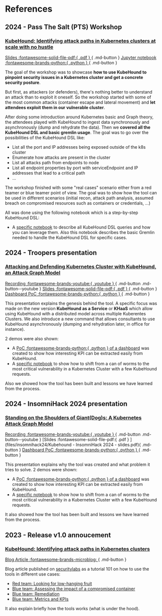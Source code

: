 # References

## 2024 - Pass The Salt (PTS) Workshop

### [KubeHound: Identifying attack paths in Kubernetes clusters at scale with no hustle](https://cfp.pass-the-salt.org/pts2024/talk/WA99YZ/)

[Slides :fontawesome-solid-file-pdf:{ .pdf } ](files/PassTheSalt24/Kubehound-Workshop-PassTheSalt_2024.pdf){ .md-button } [Jupyter notebook :fontawesome-brands-python:{ .python } ](https://github.com/DataDog/KubeHound/tree/main/deployments/kubehound/notebook/KubehoundDSL_101.ipynb){ .md-button }

The goal of the workshop was to showcase **how to use KubeHound to pinpoint security issues in a Kubernetes cluster and get a concrete security posture**.

But first, as attackers (or defenders), there's nothing better to understand an attack than to exploit it oneself. So the workshop started with some of the most common attacks (container escape and lateral movement) and **let attendees exploit them in our vulnerable cluster**.

After doing some introduction around Kubernetes basic and Graph theory, the attendees played with KubeHound to ingest data synchronously and asynchronously (dump and rehydrate the data). Then we **covered all the KubeHound DSL and basic gremlin usage**. The goal was to go over the possibilities of the KubeHound DSL like:

- List all the port and IP addresses being exposed outside of the k8s cluster
- Enumerate how attacks are present in the cluster
- List all attacks path from endpoints to node
- List all endpoint properties by port with serviceEndpoint and IP addresses that lead to a critical path
- ...

The workshop finished with some "real cases" scenario either from a red teamer or blue teamer point of view. The goal was to show how the tool can be used in different scenarios (initial recon, attack path analysis, assumed breach on compromised resources such as containers or credentials, ...)

All was done using the following notebook which is a step-by-step KubeHound DSL:

- A [specific notebook](https://github.com/DataDog/KubeHound/tree/main/deployments/kubehound/notebook/KubeHoundDSL_101.ipynb) to describe all KubeHound DSL queries and how you can leverage them. Also this notebook describes the basic Gremlin needed to handle the KubeHound DSL for specific cases.

## 2024 - Troopers presentation

### [Attacking and Defending Kubernetes Cluster with KubeHound, an Attack Graph Model](https://troopers.de/troopers24/talks/t8tc7m/)

[Recording :fontawesome-brands-youtube:{ .youtube } ](#){ .md-button .md-button--youtube } [Slides :fontawesome-solid-file-pdf:{ .pdf } ](files/Troopers24/Kubehound-Troopers_2024-slides.pdf){ .md-button } [Dashboard PoC :fontawesome-brands-python:{ .python } ](https://github.com/DataDog/KubeHound/tree/main/scripts/dashboard-demo){ .md-button }

This presentation explains the genesis behind the tool. A specific focus was made on the new version **KubeHound as a Service** or **KHaaS** which allow using KubeHound with a distributed model across multiple Kuberentes Clusters. We also introduce a new command that allows consultants to use KubeHound asynchronously (dumping and rehydration later, in office for instance).

2 demos were also shown:

- A [ PoC :fontawesome-brands-python:{ .python } of a dashboard](#) was created to show how interesting KPI can be extracted easily from KubeHound.
- A [specific notebook](https://github.com/DataDog/KubeHound/tree/main/deployments/kubehound/notebook/KubeHound_demo.ipynb) to show how to shift from a can of worms to the most critical vulnerability in a Kubernetes Cluster with a few KubeHound requests.

Also we showed how the tool has been built and lessons we have learned from the process.

## 2024 - InsomniHack 2024 presentation

### [Standing on the Shoulders of Giant(Dog)s: A Kubernetes Attack Graph Model](https://www.insomnihack.ch/talks-2024/#BZ3UA9)

[Recording :fontawesome-brands-youtube:{ .youtube } ](https://www.youtube.com/watch?v=sy_ijtW6wmQ){ .md-button .md-button--youtube } [Slides :fontawesome-solid-file-pdf:{ .pdf } ](files/insomnihack24/Kubehound - InsomniHack 2024 - slides.pdf){ .md-button } [Dashboard PoC :fontawesome-brands-python:{ .python } ](https://github.com/DataDog/KubeHound/tree/main/scripts/dashboard-demo){ .md-button }

This presentation explains why the tool was created and what problem it tries to solve. 2 demos were shown:

- A [ PoC :fontawesome-brands-python:{ .python } of a dashboard](#) was created to show how interesting KPI can be extracted easily from KubeHound.
- A [specific notebook](https://github.com/DataDog/KubeHound/tree/main/deployments/kubehound/notebook/InsomniHackDemo.ipynb) to show how to shift from a can of worms to the most critical vulnerability in a Kubernetes Cluster with a few KubeHound requests.

It also showed how the tool has been built and lessons we have learned from the process.

## 2023 - Release v1.0 annoucement

### [KubeHound: Identifying attack paths in Kubernetes clusters](https://securitylabs.datadoghq.com/articles/kubehound-identify-kubernetes-attack-paths/)

[Blog Article :fontawesome-brands-microblog: ](https://securitylabs.datadoghq.com/articles/kubehound-identify-kubernetes-attack-paths/){ .md-button }

Blog article published on [securitylabs](https://securitylabs.datadoghq.com) as a tutorial 101 on how to use the tools in different use cases:

- [Red team: Looking for low-hanging fruit](https://securitylabs.datadoghq.com/articles/kubehound-identify-kubernetes-attack-paths/#red-team-looking-for-low-hanging-fruit)
- [Blue team: Assessing the impact of a compromised container](https://securitylabs.datadoghq.com/articles/kubehound-identify-kubernetes-attack-paths/#blue-team-assessing-the-impact-of-a-compromised-container)
- [Blue team: Remediation](https://securitylabs.datadoghq.com/articles/kubehound-identify-kubernetes-attack-paths/#blue-team-remediation)
- [Blue team: Metrics and KPIs](https://securitylabs.datadoghq.com/articles/kubehound-identify-kubernetes-attack-paths/#blue-team-metrics-and-kpis)

It also explain briefly how the tools works (what is under the hood).
